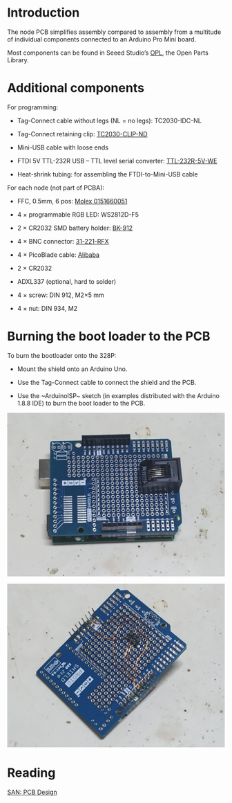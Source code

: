Introduction
============

The node PCB simplifies assembly compared to assembly from a multitude of
individual components connected to an Arduino Pro Mini board.

Most components can be found in Seeed Studio’s [OPL][1], the Open Parts Library.


Additional components
=====================

For programming:

  * Tag-Connect cable without legs (NL = no legs): TC2030-IDC-NL
  
  * Tag-Connect retaining clip: ‎[TC2030-CLIP-ND‎][3]
  
  * Mini-USB cable with loose ends
  
  * FTDI 5V TTL-232R USB – TTL level serial converter: [TTL-232R-5V-WE][7]
  
  * Heat-shrink tubing: for assembling the FTDI-to-Mini-USB cable

For each node (not part of PCBA):
  
  * FFC, 0.5mm, 6 pos: [Molex 0151660051][8]
  
  * 4 × programmable RGB LED: WS2812D-F5
  
  * 2 × CR2032 SMD battery holder: [BK-912][4]
  
  * 4 × BNC connector: [31-221-RFX][5]
  
  * 4 × PicoBlade cable: [Alibaba][6]
  
  * 2 × CR2032
  
  * ADXL337 (optional, hard to solder)
  
  * 4 × screw: DIN 912, M2×5 mm
  
  * 4 × nut: DIN 934, M2


Burning the boot loader to the PCB
==================================

To burn the bootloader onto the 328P:

  * Mount the shield onto an Arduino Uno.
  
  * Use the Tag-Connect cable to connect the shield and the PCB.
  
  * Use the ~ArduinoISP~ sketch (in examples distributed with the Arduino 1.8.8
    IDE) to burn the boot loader to the PCB.

![Burner shield top](images/shield_top.jpg)

![Burner shield bottom](images/shield_bottom.jpg)


Reading
=======

[SAN: PCB Design][2]


[1]: https://www.seeedstudio.com/opl.html
[2]: https://feklee.github.io/san/notes/db95a440-7520-4fa2-a001-c076d31a4e77/
[3]: https://www.digikey.de/short/pjm9zh
[4]: https://www.digikey.de/short/pjm9pw
[5]: https://www.digikey.de/short/pjm9pm
[6]: https://www.alibaba.com/product-detail/molex-picoblade-51021-1-25mm-pitch_60690837931.html
[7]: https://www.digikey.de/short/pjmbpr
[8]: https://www.digikey.de/short/pjmbw3
